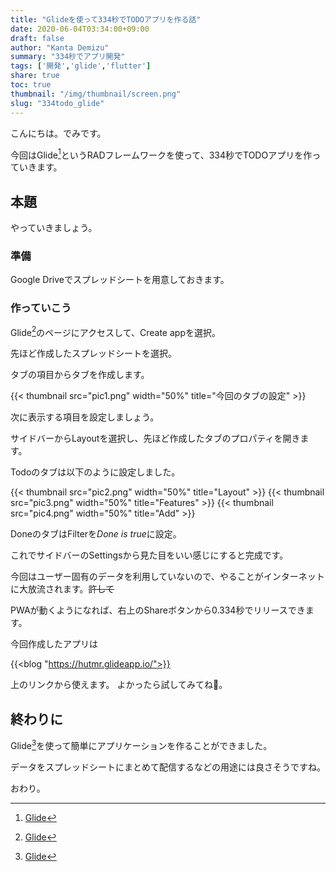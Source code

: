 ```yaml
---
title: "Glideを使って334秒でTODOアプリを作る話"
date: 2020-06-04T03:34:00+09:00
draft: false
author: "Kanta Demizu"
summary: "334秒でアプリ開発"
tags: ['開発','glide','flutter']
share: true
toc: true
thumbnail: "/img/thumbnail/screen.png"
slug: "334todo_glide"
---
```


こんにちは。でみです。

今回はGlide[^1]というRADフレームワークを使って、334秒でTODOアプリを作っていきます。

## 本題

やっていきましょう。

### 準備

Google Driveでスプレッドシートを用意しておきます。

### 作っていこう

Glide[^1]のページにアクセスして、Create appを選択。

先ほど作成したスプレッドシートを選択。

タブの項目からタブを作成します。

{{< thumbnail src="pic1.png" width="50%" title="今回のタブの設定" >}}

次に表示する項目を設定しましょう。

サイドバーからLayoutを選択し、先ほど作成したタブのプロパティを開きます。

Todoのタブは以下のように設定しました。

{{< thumbnail src="pic2.png" width="50%" title="Layout" >}}
{{< thumbnail src="pic3.png" width="50%" title="Features" >}}
{{< thumbnail src="pic4.png" width="50%" title="Add" >}}

DoneのタブはFilterを*Done is true*に設定。

これでサイドバーのSettingsから見た目をいい感じにすると完成です。

今回はユーザー固有のデータを利用していないので、やることがインターネットに大放流されます。~~許して~~

PWAが動くようになれば、右上のShareボタンから0.334秒でリリースできます。

今回作成したアプリは

{{<blog "https://hutmr.glideapp.io/">}}

上のリンクから使えます。
よかったら試してみてね。

## 終わりに

Glide[^1]を使って簡単にアプリケーションを作ることができました。

データをスプレッドシートにまとめて配信するなどの用途には良さそうですね。

おわり。

[^1]: [Glide](https://www.glideapps.com)
